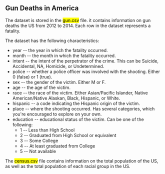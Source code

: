 ﻿## Gun Deaths in America

The dataset is stored in the <mark>gun.csv</mark> file. it contains information on gun deaths the US from 2012 to 2014.
Each row in the dataset represents a fatality.

The dataset has the following characteristics:

 - year -- the year in which the fatality occurred.
 - month -- the month in which the fatality occurred.
 - intent -- the intent of the perpetrator of the crime. This can be Suicide, Accidental, NA, Homicide, or Undetermined.
 - police -- whether a police officer was involved with the shooting. Either 0 (false) or 1 (true).
 - sex -- the gender of the victim. Either M or F.
 - age -- the age of the victim.
 - race -- the race of the victim. Either Asian/Pacific Islander, Native American/Native Alaskan, Black, Hispanic, or White.
 - hispanic -- a code indicating the Hispanic origin of the victim.
 - place -- where the shooting occurred. Has several categories, which you're encouraged to explore on your own.
 - education -- educational status of the victim. Can be one of the following:
     -  1 -- Less than High School
     -  2 -- Graduated from High School or equivalent
     -  3 -- Some College
     -  4 -- At least graduated from College
     -  5 -- Not available
 
The <mark>census.csv</mark> file contains information on the total population of the US, as well as the total population of each racial group in the US.